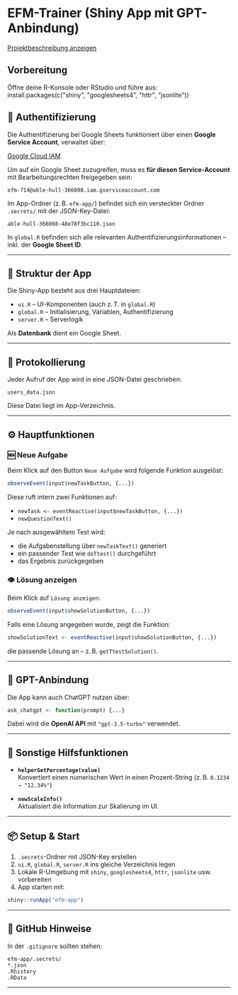 # EFM-Trainer (Shiny App mit GPT-Anbindung)
[Projektbeschreibung anzeigen](Projektbeschreibung_EFM-Trainer.md)

## Vorbereitung
Öffne deine R-Konsole oder RStudio und führe aus:
install.packages(c("shiny", "googlesheets4", "httr", "jsonlite"))


## 🔐 Authentifizierung
Die Authentifizierung bei Google Sheets funktioniert über einen **Google Service Account**, verwaltet über:

[Google Cloud IAM](https://console.cloud.google.com/iam-admin/iam?project=able-hull-366008)

Um auf ein Google Sheet zuzugreifen, muss es **für diesen Service-Account** mit Bearbeitungsrechten freigegeben sein:

```
efm-714@able-hull-366008.iam.gserviceaccount.com
```

Im App-Ordner (z. B. `efm-app/`) befindet sich ein versteckter Ordner `.secrets/` mit der JSON-Key-Datei:

```
able-hull-366008-48e78f3bc110.json
```

In `global.R` befinden sich alle relevanten Authentifizierungsinformationen – inkl. der **Google Sheet ID**.

---

## 📁 Struktur der App

Die Shiny-App besteht aus drei Hauptdateien:

- `ui.R` – UI-Komponenten (auch z. T. in `global.R`)
- `global.R` – Initialisierung, Variablen, Authentifizierung
- `server.R` – Serverlogik

Als **Datenbank** dient ein Google Sheet.

---

## 📝 Protokollierung

Jeder Aufruf der App wird in eine JSON-Datei geschrieben:

```
users_data.json
```

Diese Datei liegt im App-Verzeichnis.

---

## ⚙️ Hauptfunktionen

### 🆕 Neue Aufgabe

Beim Klick auf den Button `Neue Aufgabe` wird folgende Funktion ausgelöst:

```r
observeEvent(input$newTaskButton, {...})
```

Diese ruft intern zwei Funktionen auf:

- `newTask <- eventReactive(input$newTaskButton, {...})`
- `newQuestionText()`

Je nach ausgewähltem Test wird:

- die Aufgabenstellung über `newTaskText()` generiert
- ein passender Test wie `doTtest()` durchgeführt
- das Ergebnis zurückgegeben

### 👁️ Lösung anzeigen

Beim Klick auf `Lösung anzeigen`:

```r
observeEvent(input$showSolutionButton, {...})
```

Falls eine Lösung angegeben wurde, zeigt die Funktion:

```r
showSolutionText <- eventReactive(input$showSolutionButton, {...})
```

die passende Lösung an – z. B. `getTtestSolution()`.

---

## 🤖 GPT-Anbindung

Die App kann auch ChatGPT nutzen über:

```r
ask_chatgpt <- function(prompt) {...}
```

Dabei wird die **OpenAI API** mit `"gpt-3.5-turbo"` verwendet.

---

## 🔢 Sonstige Hilfsfunktionen

- **`helperGetPercentage(value)`**  
  Konvertiert einen numerischen Wert in einen Prozent-String (z. B. `0.1234 → "12.34%"`)

- **`newScaleInfo()`**  
  Aktualisiert die Information zur Skalierung im UI.

---

## 📦 Setup & Start

1. `.secrets`-Ordner mit JSON-Key erstellen
2. `ui.R`, `global.R`, `server.R` ins gleiche Verzeichnis legen
3. Lokale R-Umgebung mit `shiny`, `googlesheets4`, `httr`, `jsonlite` usw. vorbereiten
4. App starten mit:

```r
shiny::runApp("efm-app")
```

---

## 🚫 GitHub Hinweise

In der `.gitignore` sollten stehen:

```gitignore
efm-app/.secrets/
*.json
.Rhistory
.RData
```

---
